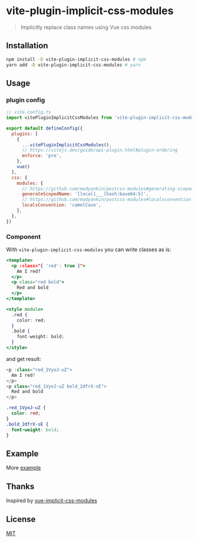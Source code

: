 # vite-plugin-implicit-css-modules
> Implicitly replace class names using Vue css modules

## Installation

```bash
npm install -D vite-plugin-implicit-css-modules # npm
yarn add -D vite-plugin-implicit-css-modules # yarn
```

## Usage

### plugin config
```js
// vite.config.ts
import vitePluginImplicitCssModules from 'vite-plugin-implicit-css-modules';

export default defineConfig({
  plugins: [
    {
      ...vitePluginImplicitCssModules(),
      // https://vitejs.dev/guide/api-plugin.html#plugin-ordering
      enforce: 'pre',
    },
    vue()
  ],
  css: {
    modules: {
      // https://github.com/madyankin/postcss-modules#generating-scoped-names
      generateScopedName: '[local]___[hash:base64:5]',
      // https://github.com/madyankin/postcss-modules#localsconvention
      localsConvention: 'camelCase',
    },
  },
})
```

### Component
With `vite-plugin-implicit-css-modules` you can write classes as is:
```jsx
<template>
  <p :class="{ 'red': true }">
    Am I red?
  </p>
  <p class="red bold">
    Red and bold
  </p>
</template>

<style module>
  .red {
    color: red;
  }
  .bold {
    font-weight: bold;
  }
</style> 

```
and get result:

```js
<p :class="red_1VyoJ-uZ">
  Am I red?
</p>
<p class="red_1VyoJ-uZ bold_2dfrX-sE">
  Red and bold
</p>
```
```css
.red_1VyoJ-uZ {
  color: red;
}
.bold_2dfrX-sE {
  font-weight: bold;
}
```


## Example
More [example](./example/)


## Thanks
Inspired by [vue-implicit-css-modules](https://github.com/AjiTae/vue-implicit-css-modules)


## License
[MIT](./LICENSE)
